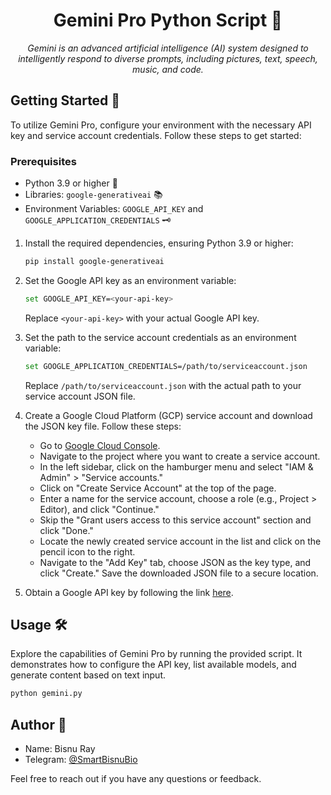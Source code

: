 <h1 align="center">Gemini Pro Python Script 🌌</h1>

<p align="center">
  <em>Gemini is an advanced artificial intelligence (AI) system designed to intelligently respond to diverse prompts, including pictures, text, speech, music, and code.</em>
</p>

## Getting Started 🚀

To utilize Gemini Pro, configure your environment with the necessary API key and service account credentials. Follow these steps to get started:

### Prerequisites

- Python 3.9 or higher 🐍
- Libraries: `google-generativeai` 📚
- Environment Variables: `GOOGLE_API_KEY` and `GOOGLE_APPLICATION_CREDENTIALS` 🗝️

1. Install the required dependencies, ensuring Python 3.9 or higher:

    ```bash
    pip install google-generativeai
    ```

2. Set the Google API key as an environment variable:

    ```bash
    set GOOGLE_API_KEY=<your-api-key>
    ```

   Replace `<your-api-key>` with your actual Google API key.

3. Set the path to the service account credentials as an environment variable:

    ```bash
    set GOOGLE_APPLICATION_CREDENTIALS=/path/to/serviceaccount.json
    ```

   Replace `/path/to/serviceaccount.json` with the actual path to your service account JSON file.

4. Create a Google Cloud Platform (GCP) service account and download the JSON key file. Follow these steps:

   - Go to [Google Cloud Console](https://console.cloud.google.com/).
   - Navigate to the project where you want to create a service account.
   - In the left sidebar, click on the hamburger menu and select "IAM & Admin" > "Service accounts."
   - Click on "Create Service Account" at the top of the page.
   - Enter a name for the service account, choose a role (e.g., Project > Editor), and click "Continue."
   - Skip the "Grant users access to this service account" section and click "Done."
   - Locate the newly created service account in the list and click on the pencil icon to the right.
   - Navigate to the "Add Key" tab, choose JSON as the key type, and click "Create." Save the downloaded JSON file to a secure location.

5. Obtain a Google API key by following the link [here](https://makersuite.google.com/app/apikey).

## Usage 🛠️

Explore the capabilities of Gemini Pro by running the provided script. It demonstrates how to configure the API key, list available models, and generate content based on text input.

```bash
python gemini.py
```

## Author 📝

- Name: Bisnu Ray
- Telegram: [@SmartBisnuBio](https://t.me/SmartBisnuBio)

Feel free to reach out if you have any questions or feedback.

